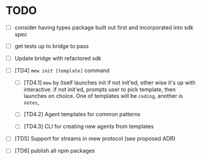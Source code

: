 # TODO

* [ ] consider having types package built out first and incorporated into sdk spec
* [ ] get tests up to bridge to pass
* [ ] Update bridge with refactored sdk


- [ ] [TD4] `mew init [template]` command
    - [ ] [TD4.1] `mew` by itself launches init if not init'ed, other wise it's up with interactive. if not init'ed, prompts user to pick template, then launches on choice. One of templates will be `coding`, another is `notes`,
    - [ ] [TD4.2] Agent templates for common patterns
    - [ ] [TD4.3] CLI for creating new agents from templates


- [ ] [TD5] Support for streams in mew protocol (see proposed ADR)

- [ ] [TD6] publish all npm packages